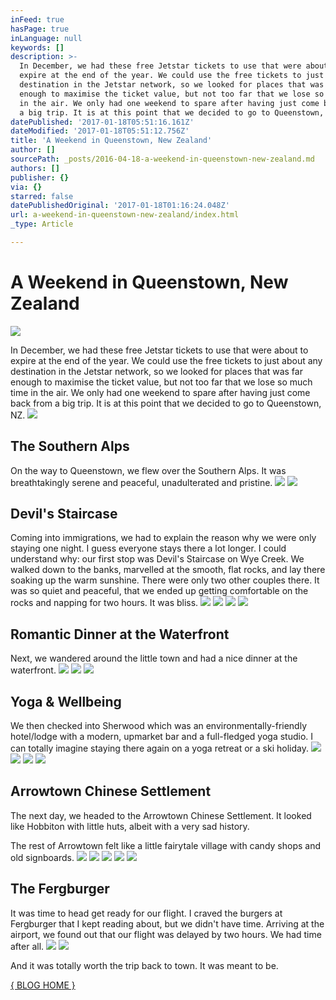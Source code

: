 ```yaml
---
inFeed: true
hasPage: true
inLanguage: null
keywords: []
description: >-
  In December, we had these free Jetstar tickets to use that were about to
  expire at the end of the year. We could use the free tickets to just about any
  destination in the Jetstar network, so we looked for places that was far
  enough to maximise the ticket value, but not too far that we lose so much time
  in the air. We only had one weekend to spare after having just come back from
  a big trip. It is at this point that we decided to go to Queenstown, NZ.
datePublished: '2017-01-18T05:51:16.161Z'
dateModified: '2017-01-18T05:51:12.756Z'
title: 'A Weekend in Queenstown, New Zealand'
author: []
sourcePath: _posts/2016-04-18-a-weekend-in-queenstown-new-zealand.md
authors: []
publisher: {}
via: {}
starred: false
datePublishedOriginal: '2017-01-18T01:16:24.048Z'
url: a-weekend-in-queenstown-new-zealand/index.html
_type: Article

---
```

# A Weekend in Queenstown, New Zealand
![](https://the-grid-user-content.s3-us-west-2.amazonaws.com/b89407a7-5cd6-49e4-9533-7661203b2af7.jpg)

In December, we had these free Jetstar tickets to use that were about to expire at the end of the year. We could use the free tickets to just about any destination in the Jetstar network, so we looked for places that was far enough to maximise the ticket value, but not too far that we lose so much time in the air. We only had one weekend to spare after having just come back from a big trip. It is at this point that we decided to go to Queenstown, NZ.
![](https://the-grid-user-content.s3-us-west-2.amazonaws.com/abfc2fb8-51db-477c-9117-73a7d5f5d8df.jpg)

## The Southern Alps

On the way to Queenstown, we flew over the Southern Alps. It was breathtakingly serene and peaceful, unadulterated and pristine. ![](https://the-grid-user-content.s3-us-west-2.amazonaws.com/b2259d6d-f780-400e-b92b-a664cfb18d8c.jpg)
![](https://the-grid-user-content.s3-us-west-2.amazonaws.com/9eda8982-ced6-4d6f-a498-8760ebac05e8.jpg)

## Devil's Staircase

Coming into immigrations, we had to explain the reason why we were only staying one night. I guess everyone stays there a lot longer. I could understand why: our first stop was Devil's Staircase on Wye Creek. We walked down to the banks, marvelled at the smooth, flat rocks, and lay there soaking up the warm sunshine. There were only two other couples there. It was so quiet and peaceful, that we ended up getting comfortable on the rocks and napping for two hours. It was bliss.
![](https://the-grid-user-content.s3-us-west-2.amazonaws.com/d9614701-c016-4254-a3cf-b0675d9eab88.jpg)
![](https://the-grid-user-content.s3-us-west-2.amazonaws.com/4d3c1421-b7a9-4add-899b-21c27c798e32.jpg)
![](https://the-grid-user-content.s3-us-west-2.amazonaws.com/822b68bd-1359-43ff-8d04-a689804b5fc8.jpg)
![](https://the-grid-user-content.s3-us-west-2.amazonaws.com/c89da20b-95a4-4575-81a0-64c62ea0df73.jpg)

## Romantic Dinner at the Waterfront

Next, we wandered around the little town and had a nice dinner at the waterfront.
![](https://the-grid-user-content.s3-us-west-2.amazonaws.com/4ea9fa09-df35-4508-821d-76ad43e53d72.jpg)
![](https://the-grid-user-content.s3-us-west-2.amazonaws.com/fad84713-4219-4ee5-8763-1fe912a8add3.jpg)
![](https://the-grid-user-content.s3-us-west-2.amazonaws.com/237b5d8a-bd55-4233-97ca-96d0a0ec5f1c.jpg)

## Yoga & Wellbeing

We then checked into Sherwood which was an environmentally-friendly hotel/lodge with a modern, upmarket bar and a full-fledged yoga studio. I can totally imagine staying there again on a yoga retreat or a ski holiday.
![](https://the-grid-user-content.s3-us-west-2.amazonaws.com/eb9360dc-1639-4bbd-a802-0e88f1448078.jpg)
![](https://the-grid-user-content.s3-us-west-2.amazonaws.com/a50516ef-d388-49bb-8751-73c2c61a124a.jpg)
![](https://the-grid-user-content.s3-us-west-2.amazonaws.com/295ba876-d9fb-4651-9cc4-49aa35151406.jpg)
![](https://the-grid-user-content.s3-us-west-2.amazonaws.com/80fb03bf-4208-4a1e-8eb6-2945b0280809.jpg)

## Arrowtown Chinese Settlement

The next day, we headed to the Arrowtown Chinese Settlement. It looked like Hobbiton with little huts, albeit with a very sad history.

The rest of Arrowtown felt like a little fairytale village with candy shops and old signboards. ![](https://the-grid-user-content.s3-us-west-2.amazonaws.com/44b8a7e7-2213-461c-8e24-965fdb7c469e.jpg)
![](https://the-grid-user-content.s3-us-west-2.amazonaws.com/4cc6067a-c0da-4cab-b222-f1ed1b7e7b2b.jpg)
![](https://the-grid-user-content.s3-us-west-2.amazonaws.com/905301fa-cc13-4cda-87b8-f59391409764.jpg)
![](https://the-grid-user-content.s3-us-west-2.amazonaws.com/2edec24e-d177-4be2-be99-a402a1f0ef08.jpg)
![](https://the-grid-user-content.s3-us-west-2.amazonaws.com/02656520-86d7-46ff-b265-eab1dadad9a3.jpg)

## The Fergburger

It was time to head get ready for our flight. I craved the burgers at Fergburger that I kept reading about, but we didn't have time. Arriving at the airport, we found out that our flight was delayed by two hours. We had time after all. ![](https://the-grid-user-content.s3-us-west-2.amazonaws.com/221c9ca4-1fec-4eb8-8598-afb76fbcbd59.jpg)
![](https://the-grid-user-content.s3-us-west-2.amazonaws.com/85bc8afb-6851-4b9f-a292-6b673afecbc2.jpg)

And it was totally worth the trip back to town. It was meant to be.

[{ BLOG HOME }][0]

[0]: http://blog.eightcorners.co/